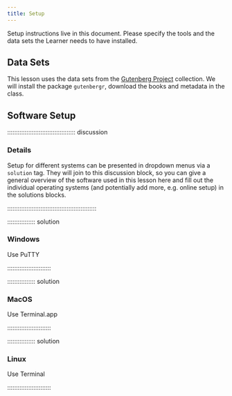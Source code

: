 ```yaml
---
title: Setup
---
```


Setup instructions live in this document. Please specify the tools and the data
sets the Learner needs to have installed.

## Data Sets

This lesson uses the data sets from the [Gutenberg Project](https://www.gutenberg.org/) collection. We will install the package `gutenbergr`, download the books and metadata in the class. 


## Software Setup

::::::::::::::::::::::::::::::::::::::: discussion

### Details

Setup for different systems can be presented in dropdown menus via a `solution`
tag. They will join to this discussion block, so you can give a general overview
of the software used in this lesson here and fill out the individual operating
systems (and potentially add more, e.g. online setup) in the solutions blocks.

:::::::::::::::::::::::::::::::::::::::::::::::::::

:::::::::::::::: solution

### Windows

Use PuTTY

:::::::::::::::::::::::::

:::::::::::::::: solution

### MacOS

Use Terminal.app

:::::::::::::::::::::::::


:::::::::::::::: solution

### Linux

Use Terminal

:::::::::::::::::::::::::

